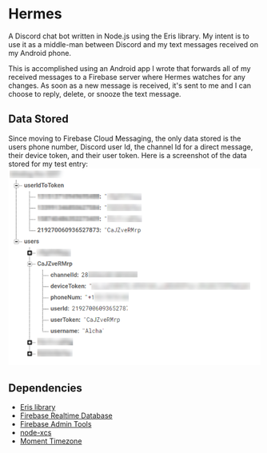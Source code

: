 # Hermes
A Discord chat bot written in Node.js using the Eris library. My intent is to use it as a middle-man between Discord and my text messages received on my Android phone.

This is accomplished using an Android app I wrote that forwards all of my received messages to a Firebase server where Hermes watches for any changes. As soon as a new message is received, it's sent to me and I can choose to reply, delete, or snooze the text message.

## Data Stored
Since moving to Firebase Cloud Messaging, the only data stored is the users phone number, Discord user Id, the channel Id for a direct message, their device token, and their user token.
Here is a screenshot of the data stored for my test entry:
![User_Data](User_Data.png)

## Dependencies
- [Eris library](https://github.com/abalabahaha/eris)
- [Firebase Realtime Database](https://www.npmjs.com/package/firebase)
- [Firebase Admin Tools](https://www.npmjs.com/package/firebase-admin)
- [node-xcs](https://github.com/guness/node-xcs)
- [Moment Timezone](https://www.npmjs.com/package/moment-timezone)
